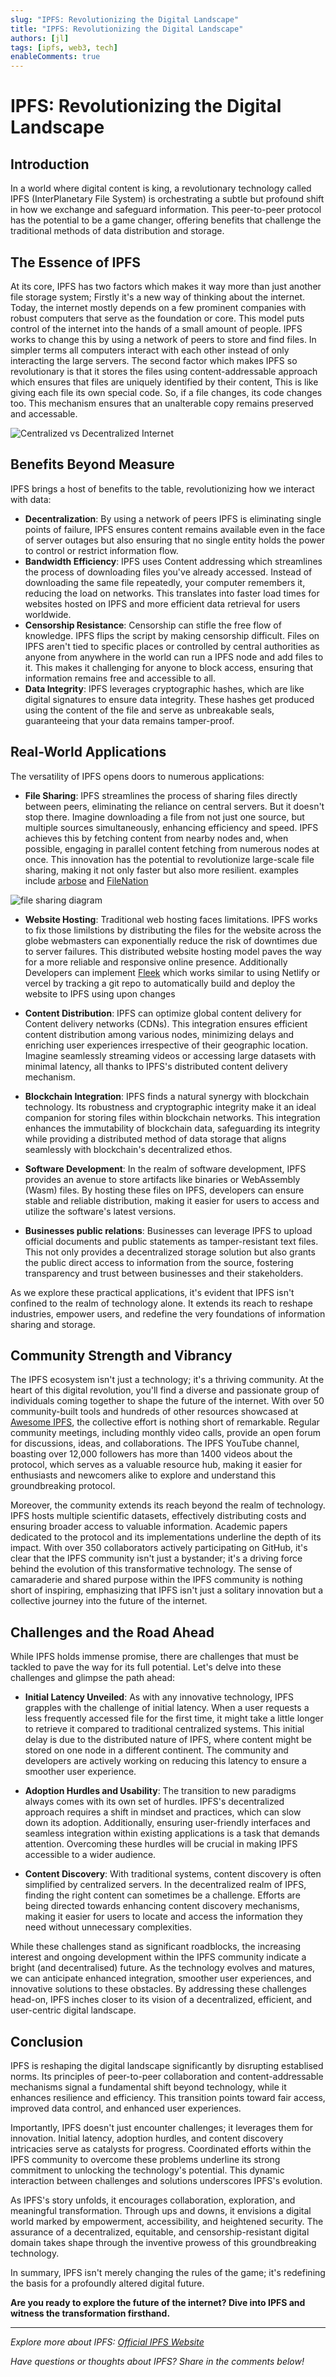 ```yaml
---                               
slug: "IPFS: Revolutionizing the Digital Landscape"
title: "IPFS: Revolutionizing the Digital Landscape"
authors: [jl]
tags: [ipfs, web3, tech]
enableComments: true
---
```


# IPFS: Revolutionizing the Digital Landscape

## Introduction


In a world where digital content is king, a revolutionary technology called IPFS (InterPlanetary File System) is orchestrating a subtle but profound shift in how we exchange and safeguard information. This peer-to-peer protocol has the potential to be a game changer, offering benefits that challenge the traditional methods of data distribution and storage.

## The Essence of IPFS

At its core, IPFS has two factors which makes it way more than just another file storage system; Firstly it's a new way of thinking about the internet. Today, the internet mostly depends on a few prominent companies with robust computers that serve as the foundation or core. This model puts control of the internet into the hands of a small amount of people. IPFS works to change this by using a network of peers to store and find files. In simpler terms all computers interact with each other instead of only interacting the large servers. The second factor which makes IPFS so revolutionary is that it stores the files using content-addressable approach which ensures that files are uniquely identified by their content, This is like giving each file its own special code. So, if a file changes, its code changes too. This mechanism ensures that an unalterable copy remains preserved and accessable.

![Centralized vs Decentralized Internet](./web2Vweb3.svg)

## Benefits Beyond Measure

IPFS brings a host of benefits to the table, revolutionizing how we interact with data:

- **Decentralization**: By using a network of peers IPFS is eliminating single points of failure, IPFS ensures content remains available even in the face of server outages but also ensuring that no single entity holds the power to control or restrict information flow.
- **Bandwidth Efficiency**: IPFS uses Content addressing which streamlines the process of downloading files you've already accessed. Instead of downloading the same file repeatedly, your computer remembers it, reducing the load on networks. This translates into faster load times for websites hosted on IPFS and more efficient data retrieval for users worldwide.
- **Censorship Resistance**: Censorship can stifle the free flow of knowledge. IPFS flips the script by making censorship difficult. Files on IPFS aren't tied to specific places or controlled by central authorities as anyone from anywhere in the world can run a IPFS node and add files to it. This makes it challenging for anyone to block access, ensuring that information remains free and accessible to all.
- **Data Integrity**:  IPFS leverages cryptographic hashes, which are like digital signatures to ensure data integrity. These hashes get produced using the content of the file and serve as unbreakable seals, guaranteeing that your data remains tamper-proof. 

## Real-World Applications

The versatility of IPFS opens doors to numerous applications:

- **File Sharing**: IPFS streamlines the process of sharing files directly between peers, eliminating the reliance on central servers. But it doesn't stop there. Imagine downloading a file from not just one source, but multiple sources simultaneously, enhancing efficiency and speed. IPFS achieves this by fetching content from nearby nodes and, when possible, engaging in parallel content fetching from numerous nodes at once. This innovation has the potential to revolutionize large-scale file sharing, making it not only faster but also more resilient. examples include [arbose](https://arbo.re/) and [FileNation](https://github.com/FileNation/FileNation)

![file sharing diagram](./File_sharing_diagram.svg)

- **Website Hosting**: Traditional web hosting faces limitations. IPFS works to fix those limilstions by distributing the files for the website across the globe webmasters can exponentially reduce the risk of downtimes due to server failures. This distributed website hosting model paves the way for a more reliable and responsive online presence. Additionally Developers can implement [Fleek](https://fleek.co/) which works similar to using Netlify or vercel by tracking a git repo to automatically build and deploy the website to IPFS using upon changes

- **Content Distribution**: IPFS can optimize global content delivery for Content delivery networks (CDNs). This integration ensures efficient content distribution among various nodes, minimizing delays and enriching user experiences irrespective of their geographic location. Imagine seamlessly streaming videos or accessing large datasets with minimal latency, all thanks to IPFS's distributed content delivery mechanism.

- **Blockchain Integration**: IPFS finds a natural synergy with blockchain technology. Its robustness and cryptographic integrity make it an ideal companion for storing files within blockchain networks. This integration enhances the immutability of blockchain data, safeguarding its integrity while providing a distributed method of data storage that aligns seamlessly with blockchain's decentralized ethos.

- **Software Development**: In the realm of software development, IPFS provides an avenue to store artifacts like binaries or WebAssembly (Wasm) files. By hosting these files on IPFS, developers can ensure stable and reliable distribution, making it easier for users to access and utilize the software's latest versions.

- **Businesses public relations**: Businesses can leverage IPFS to upload official documents and public statements as tamper-resistant text files. This not only provides a decentralized storage solution but also grants the public direct access to information from the source, fostering transparency and trust between businesses and their stakeholders.

As we explore these practical applications, it's evident that IPFS isn't confined to the realm of technology alone. It extends its reach to reshape industries, empower users, and redefine the very foundations of information sharing and storage.


## Community Strength and Vibrancy

The IPFS ecosystem isn't just a technology; it's a thriving community. At the heart of this digital revolution, you'll find a diverse and passionate group of individuals coming together to shape the future of the internet. With over 50 community-built tools and hundreds of other resources showcased at [Awesome IPFS](https://awesome.ipfs.tech), the collective effort is nothing short of remarkable. Regular community meetings, including monthly video calls, provide an open forum for discussions, ideas, and collaborations. The IPFS YouTube channel, boasting over 12,000 followers has more than 1400 videos about the protocol, which serves as a valuable resource hub, making it easier for enthusiasts and newcomers alike to explore and understand this groundbreaking protocol.

Moreover, the community extends its reach beyond the realm of technology. IPFS hosts multiple scientific datasets, effectively distributing costs and ensuring broader access to valuable information. Academic papers dedicated to the protocol and its implementations underline the depth of its impact. With over 350 collaborators actively participating on GitHub, it's clear that the IPFS community isn't just a bystander; it's a driving force behind the evolution of this transformative technology. The sense of camaraderie and shared purpose within the IPFS community is nothing short of inspiring, emphasizing that IPFS isn't just a solitary innovation but a collective journey into the future of the internet.

## Challenges and the Road Ahead 

While IPFS holds immense promise, there are challenges that must be tackled to pave the way for its full potential. Let's delve into these challenges and glimpse the path ahead:

- **Initial Latency Unveiled**: As with any innovative technology, IPFS grapples with the challenge of initial latency. When a user requests a less frequently accessed file for the first time, it might take a little longer to retrieve it compared to traditional centralized systems. This initial delay is due to the distributed nature of IPFS, where content might be stored on one node in a different continent. The community and developers are actively working on reducing this latency to ensure a smoother user experience.

- **Adoption Hurdles and Usability**: The transition to new paradigms always comes with its own set of hurdles. IPFS's decentralized approach requires a shift in mindset and practices, which can slow down its adoption. Additionally, ensuring user-friendly interfaces and seamless integration within existing applications is a task that demands attention. Overcoming these hurdles will be crucial in making IPFS accessible to a wider audience.

- **Content Discovery**: With traditional systems, content discovery is often simplified by centralized servers. In the decentralized realm of IPFS, finding the right content can sometimes be a challenge. Efforts are being directed towards enhancing content discovery mechanisms, making it easier for users to locate and access the information they need without unnecessary complexities.

While these challenges stand as significant roadblocks, the increasing interest and ongoing development within the IPFS community indicate a bright (and decentralised) future. As the technology evolves and matures, we can anticipate enhanced integration, smoother user experiences, and innovative solutions to these obstacles. By addressing these challenges head-on, IPFS inches closer to its vision of a decentralized, efficient, and user-centric digital landscape.

## Conclusion

IPFS is reshaping the digital landscape significantly by disrupting establised norms. Its principles of peer-to-peer collaboration and content-addressable mechanisms signal a fundamental shift beyond technology, while it enhances resilience and efficiency. This transition points toward fair access, improved data control, and enhanced user experiences.

Importantly, IPFS doesn't just encounter challenges; it leverages them for innovation. Initial latency, adoption hurdles, and content discovery intricacies serve as catalysts for progress. Coordinated efforts within the IPFS community to overcome these problems underline its strong commitment to unlocking the technology's potential. This dynamic interaction between challenges and solutions underscores IPFS's evolution.

As IPFS's story unfolds, it encourages collaboration, exploration, and meaningful transformation. Through ups and downs, it envisions a digital world marked by empowerment, accessibility, and heightened security. The assurance of a decentralized, equitable, and censorship-resistant digital domain takes shape through the inventive prowess of this groundbreaking technology.

In summary, IPFS isn't merely changing the rules of the game; it's redefining the basis for a profoundly altered digital future.




**Are you ready to explore the future of the internet? Dive into IPFS and witness the transformation firsthand.**

---

*Explore more about IPFS: [Official IPFS Website](https://ipfs.io/)*

*Have questions or thoughts about IPFS? Share in the comments below!*
